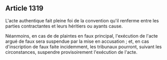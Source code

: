 Article 1319
----
L'acte authentique fait pleine foi de la convention qu'il renferme entre les
parties contractantes et leurs héritiers ou ayants cause.

Néanmoins, en cas de de plaintes en faux principal, l'exécution de l'acte argué
de faux sera suspendue par la mise en accusation ; et, en cas d'inscription de
faux faite incidemment, les tribunaux pourront, suivant les circonstances,
suspendre provisoirement l'exécution de l'acte.
